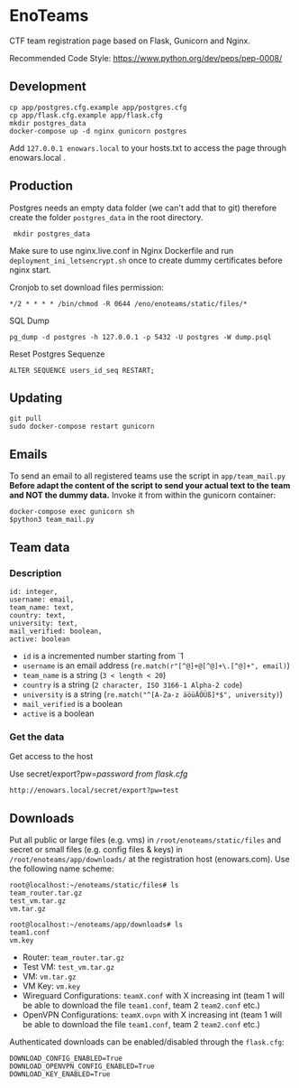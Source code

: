 # EnoTeams
CTF team registration page based on Flask, Gunicorn and Nginx.


Recommended Code Style: https://www.python.org/dev/peps/pep-0008/
## Development

	cp app/postgres.cfg.example app/postgres.cfg
	cp app/flask.cfg.example app/flask.cfg
	mkdir postgres_data
	docker-compose up -d nginx gunicorn postgres

Add `127.0.0.1 enowars.local` to your hosts.txt to access the page through enowars.local .

## Production

Postgres needs an empty data folder (we can't add that to git) therefore create the folder `postgres_data` in the root directory.

     mkdir postgres_data 

Make sure to use nginx.live.conf in Nginx Dockerfile and run `deployment_ini_letsencrypt.sh` once to create dummy certificates before nginx start.

Cronjob to set download files permission:

    */2 * * * * /bin/chmod -R 0644 /eno/enoteams/static/files/*

SQL Dump    
    
    pg_dump -d postgres -h 127.0.0.1 -p 5432 -U postgres -W dump.psql

Reset Postgres Sequenze

    ALTER SEQUENCE users_id_seq RESTART;

## Updating

    git pull
    sudo docker-compose restart gunicorn 

## Emails

To send an email to all registered teams use the script in `app/team_mail.py`  
**Before adapt the content of the script to send your actual text to the team and NOT the dummy data.**
Invoke it from within the gunicorn container:

    docker-compose exec gunicorn sh
    $python3 team_mail.py


## Team data

### Description

    id: integer,
    username: email,
    team_name: text,
    country: text,
    university: text,
    mail_verified: boolean,
    active: boolean

- `id` is a incremented number starting from `1
- `username` is an email address (`re.match(r"[^@]+@[^@]+\.[^@]+", email)`)
- `team_name` is a string (`3 < length < 20`)
- `country` is a string (`2 character, ISO 3166-1 Alpha-2 code`)
- `university` is a string (`re.match("^[A-Za-z äöüÄÖÜß]*$", university)`)
- `mail_verified` is a boolean
- `active` is a boolean

### Get the data

Get access to the host

Use secret/export?pw=*password from flask.cfg*

    http://enowars.local/secret/export?pw=test
    

## Downloads

Put all public or large files (e.g. vms) in  `/root/enoteams/static/files` and secret or small files (e.g. config files & keys) in `/root/enoteams/app/downloads/` at the registration host (enowars.com).
Use the following name scheme:

    root@localhost:~/enoteams/static/files# ls
    team_router.tar.gz
    test_vm.tar.gz
    vm.tar.gz

    root@localhost:~/enoteams/app/downloads# ls
    team1.conf
    vm.key

- Router: `team_router.tar.gz`
- Test VM: `test_vm.tar.gz`
- VM: `vm.tar.gz`
- VM Key: `vm.key`
- Wireguard Configurations: `teamX.conf` with X increasing int (team 1 will be able to download the file `team1.conf`, team 2 `team2.conf` etc.)
- OpenVPN Configurations: `teamX.ovpn` with X increasing int (team 1 will be able to download the file `team1.conf`, team 2 `team2.conf` etc.)


Authenticated downloads can be enabled/disabled through the `flask.cfg`:
    
    DOWNLOAD_CONFIG_ENABLED=True
    DOWNLOAD_OPENVPN_CONFIG_ENABLED=True
    DOWNLOAD_KEY_ENABLED=True
